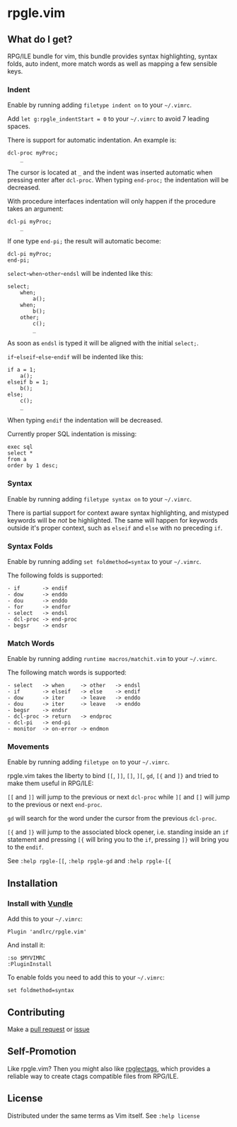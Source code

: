 rpgle.vim
=========

What do I get?
--------------

RPG/ILE bundle for vim, this bundle provides syntax highlighting, syntax folds,
auto indent, more match words as well as mapping a few sensible keys.

### Indent

Enable by running adding `filetype indent on` to your `~/.vimrc`.

Add `let g:rpgle_indentStart = 0` to your `~/.vimrc` to avoid 7 leading spaces.

There is support for automatic indentation. An example is:

    dcl-proc myProc;
        _

The cursor is located at `_` and the indent was inserted automatic when pressing
enter after `dcl-proc`. When typing `end-proc;` the indentation will be
decreased.

With procedure interfaces indentation will only happen if the procedure takes
an argument:

    dcl-pi myProc;
        _

If one type `end-pi;` the result will automatic become:

    dcl-pi myProc;
    end-pi;

`select`-`when`-`other`-`endsl` will be indented like this:

    select;
        when;
            a();
        when;
            b();
        other;
            c();
            _

As soon as `endsl` is typed it will be aligned with the initial `select;`.

`if`-`elseif`-`else`-`endif` will be indented
like this:

    if a = 1;
        a();
    elseif b = 1;
        b();
    else;
        c();
        _

When typing `endif` the indentation will be decreased.

Currently proper SQL indentation is missing:

    exec sql
    select *
    from a
    order by 1 desc;

### Syntax

Enable by running adding `filetype syntax on` to your `~/.vimrc`.

There is partial support for context aware syntax highlighting, and mistyped
keywords will be *not* be highlighted. The same will happen for keywords outside
it's proper context, such as `elseif` and `else` with no preceding `if`.

### Syntax Folds

Enable by running adding `set foldmethod=syntax` to your `~/.vimrc`.

The following folds is supported:

    - if       -> endif
    - dow      -> enddo
    - dou      -> enddo
    - for      -> endfor
    - select   -> endsl
    - dcl-proc -> end-proc
    - begsr    -> endsr

### Match Words

Enable by running adding `runtime macros/matchit.vim` to your `~/.vimrc`.

The following match words is supported:

    - select   -> when     -> other   -> endsl
    - if       -> elseif   -> else    -> endif
    - dow      -> iter     -> leave   -> enddo
    - dou      -> iter     -> leave   -> enddo
    - begsr    -> endsr
    - dcl-proc -> return   -> endproc
    - dcl-pi   -> end-pi
    - monitor  -> on-error -> endmon

### Movements

Enable by running adding `filetype on` to your `~/.vimrc`.

rpgle.vim takes the liberty to bind `[[`, `]]`, `[]`, `][`, `gd`, `[{` and `]}`
and tried to make them useful in RPG/ILE:

`[[` and `]]` will jump to the previous or next `dcl-proc` while `][` and `[]`
will jump to the previous or next `end-proc`.

`gd` will search for the word under the cursor from the previous `dcl-proc`.

`[{` and `]}` will jump to the associated block opener, i.e. standing inside an
`if` statement and pressing `[{` will bring you to the `if`, pressing `]}` will
bring you to the `endif`.

See `:help rpgle-[[`, `:help rpgle-gd` and `:help rpgle-[{`

Installation
------------

### Install with [Vundle](https://github.com/gmarik/vundle)

Add this to your `~/.vimrc`:

    Plugin 'andlrc/rpgle.vim'

And install it:

    :so $MYVIMRC
    :PluginInstall

To enable folds you need to add this to your `~/.vimrc`:

    set foldmethod=syntax

Contributing
------------

Make a [pull request](https://github.com/andlrc/rpgle.vim/pulls) or
[issue](https://github.com/andlrc/rpgle.vim/issues)

Self-Promotion
--------------

Like rpgle.vim? Then you might also like
[rpglectags](https://github.com/andlrc/rpglectags), which provides a reliable
way to create ctags compatible files from RPG/ILE.

License
-------

Distributed under the same terms as Vim itself. See `:help license`
